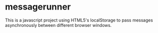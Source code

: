 messagerunner
=============

This is a javascript project using HTML5's localStorage to pass messages asynchronously between different browser windows.